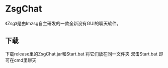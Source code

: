 # ZsgChat

《Zsg》是由Imzsg自主研发的一款全新没有GUI的聊天软件。

## 下载
下载release里的ZsgChat.jar和Start.bat
将它们放在同一文件夹
双击Start.bat
即可在cmd里聊天


